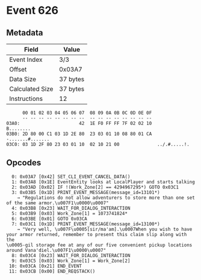 # Event 626

## Metadata

| Field           | Value    |
|-----------------|----------|
| Event Index     | 3/3      |
| Offset          | 0x03A7   |
| Data Size       | 37 bytes |
| Calculated Size | 37 bytes |
| Instructions    | 12       |

```
      00 01 02 03 04 05 06 07  08 09 0A 0B 0C 0D 0E 0F
      -- -- -- -- -- -- -- --  -- -- -- -- -- -- -- --
03A0:                      42  1E F0 FF FF 7F 02 02 10         B........
03B0: 2D 80 00 C1 03 1D 2E 80  23 03 01 10 08 80 01 CA  -.......#.......
03C0: 03 1D 2F 80 23 03 01 10  02 10 21 00              ../.#.....!.    
```

## Opcodes

```
  0: 0x03A7 [0x42] SET_CLI_EVENT_CANCEL_DATA()
  1: 0x03A8 [0x1E] EventEntity looks at LocalPlayer and starts talking
  2: 0x03AD [0x02] IF !(Work_Zone[2] == 4294967295*) GOTO 0x03C1
  3: 0x03B5 [0x1D] PRINT_EVENT_MESSAGE(message_id=13101*)
    → "Regulations do not allow adventurers to store more than one set of the same armor.\u007F1\u0000\u0007"
  4: 0x03B8 [0x23] WAIT_FOR_DIALOG_INTERACTION
  5: 0x03B9 [0x03] Work_Zone[1] = 1073741824*
  6: 0x03BE [0x01] GOTO 0x03CA
  7: 0x03C1 [0x1D] PRINT_EVENT_MESSAGE(message_id=13100*)
    → "Very well, \u007F\u0005[sir/ma'am].\u0007When you wish to have your armor returned, remember to present this claim slip along with the 
\u0005-gil storage fee at any of our five convenient pickup locations around Vana'diel.\u007F1\u0000\u0007"
  8: 0x03C4 [0x23] WAIT_FOR_DIALOG_INTERACTION
  9: 0x03C5 [0x03] Work_Zone[1] = Work_Zone[2]
 10: 0x03CA [0x21] END_EVENT
 11: 0x03CB [0x00] END_REQSTACK()
```
